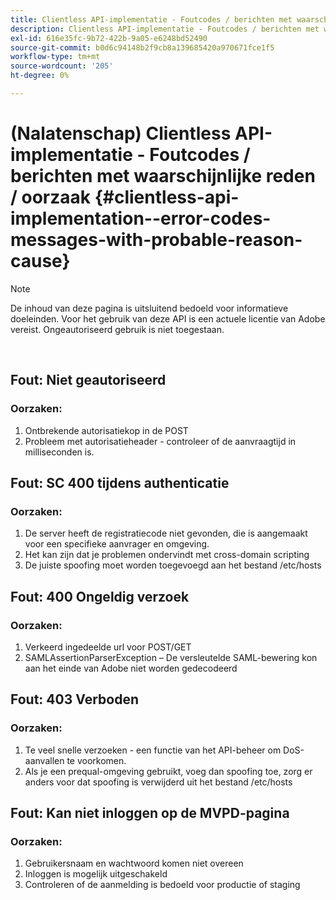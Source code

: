 ```yaml
---
title: Clientless API-implementatie - Foutcodes / berichten met waarschijnlijke reden / oorzaak
description: Clientless API-implementatie - Foutcodes / berichten met waarschijnlijke reden / oorzaak
exl-id: 616e35fc-9b72-422b-9a05-e6248bd52490
source-git-commit: b0d6c94148b2f9cb8a139685420a970671fce1f5
workflow-type: tm+mt
source-wordcount: '205'
ht-degree: 0%

---
```


# (Nalatenschap) Clientless API-implementatie - Foutcodes / berichten met waarschijnlijke reden / oorzaak {#clientless-api-implementation--error-codes-messages-with-probable-reason-cause}

>[!NOTE]
>
>De inhoud van deze pagina is uitsluitend bedoeld voor informatieve doeleinden. Voor het gebruik van deze API is een actuele licentie van Adobe vereist. Ongeautoriseerd gebruik is niet toegestaan.

</br>


## Fout: Niet geautoriseerd

### Oorzaken:

1. Ontbrekende autorisatiekop in de POST
1. Probleem met autorisatieheader - controleer of de aanvraagtijd in milliseconden is.

## Fout: SC 400 tijdens authenticatie

### Oorzaken:

1. De server heeft de registratiecode niet gevonden, die is aangemaakt voor een specifieke aanvrager en omgeving.
1. Het kan zijn dat je problemen ondervindt met cross-domain scripting
1. De juiste spoofing moet worden toegevoegd aan het bestand /etc/hosts

## Fout: 400 Ongeldig verzoek

### Oorzaken:

1. Verkeerd ingedeelde url voor POST/GET
1. SAMLAssertionParserException – De versleutelde SAML-bewering kon aan het einde van Adobe niet worden gedecodeerd

## Fout: 403 Verboden

### Oorzaken:

1. Te veel snelle verzoeken - een functie van het API-beheer om DoS-aanvallen te voorkomen.
2. Als je een prequal-omgeving gebruikt, voeg dan spoofing toe, zorg er anders voor dat spoofing is verwijderd uit het bestand /etc/hosts

## Fout: Kan niet inloggen op de MVPD-pagina

### Oorzaken:

1. Gebruikersnaam en wachtwoord komen niet overeen
2. Inloggen is mogelijk uitgeschakeld
3. Controleren of de aanmelding is bedoeld voor productie of staging


<!--

## Related Information

- [Clientless API Reference](/help/authentication/rest-api-reference.md)

-->
